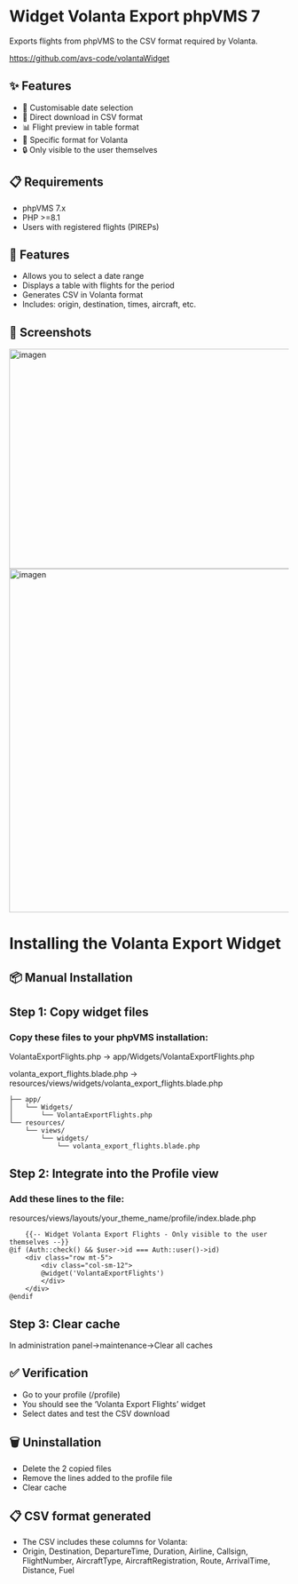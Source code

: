 # Widget Volanta Export phpVMS 7

Exports flights from phpVMS to the CSV format required by Volanta.

https://github.com/avs-code/volantaWidget

## ✨ Features

- 📅 Customisable date selection
- 🔽 Direct download in CSV format
- 📊 Flight preview in table format
- 🎯 Specific format for Volanta
- 🔒 Only visible to the user themselves

## 📋 Requirements

- phpVMS 7.x
- PHP >=8.1
- Users with registered flights (PIREPs)

## 🎯 Features

- Allows you to select a date range
- Displays a table with flights for the period
- Generates CSV in Volanta format
- Includes: origin, destination, times, aircraft, etc.

## 📸 Screenshots

<img width="1871" height="396" alt="imagen" src="https://github.com/user-attachments/assets/5a382c55-0336-4cf4-a541-f6110a99d959" />

<img width="1858" height="619" alt="imagen" src="https://github.com/user-attachments/assets/0a7742c3-b5f1-49eb-9440-02b24472b280" />



# Installing the Volanta Export Widget

## 📦 Manual Installation

## Step 1: Copy widget files

### Copy these files to your phpVMS installation:
VolantaExportFlights.php
  → app/Widgets/VolantaExportFlights.php

volanta_export_flights.blade.php
  → resources/views/widgets/volanta_export_flights.blade.php
  
```
├── app/
│   └── Widgets/
│       └── VolantaExportFlights.php
└── resources/
    └── views/
        └── widgets/
            └── volanta_export_flights.blade.php
```
  
## Step 2: Integrate into the Profile view

### Add these lines to the file:

resources/views/layouts/your_theme_name/profile/index.blade.php

```
    {{-- Widget Volanta Export Flights - Only visible to the user themselves --}}
@if (Auth::check() && $user->id === Auth::user()->id)
    <div class="row mt-5">
        <div class="col-sm-12">
        @widget('VolantaExportFlights')
        </div>
    </div>
@endif
```

## Step 3: Clear cache

In administration panel->maintenance->Clear all caches

## ✅ Verification

- Go to your profile (/profile)
- You should see the ‘Volanta Export Flights’ widget
- Select dates and test the CSV download
## 🗑️ Uninstallation
- Delete the 2 copied files
- Remove the lines added to the profile file
- Clear cache
## 📋 CSV format generated
- The CSV includes these columns for Volanta:
- Origin, Destination, DepartureTime, Duration, Airline, Callsign, FlightNumber, AircraftType, AircraftRegistration, Route, ArrivalTime, Distance, Fuel
